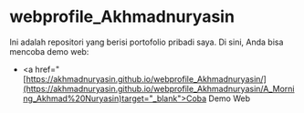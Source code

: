 # webprofile_Akhmadnuryasin

Ini adalah repositori yang berisi portofolio pribadi saya. Di sini, Anda bisa mencoba demo web:

- <a href="[https://akhmadnuryasin.github.io/webprofile_Akhmadnuryasin/](https://akhmadnuryasin.github.io/webprofile_Akhmadnuryasin/A_Morning_Akhmad%20Nuryasin)target="_blank">Coba Demo Web</a>
